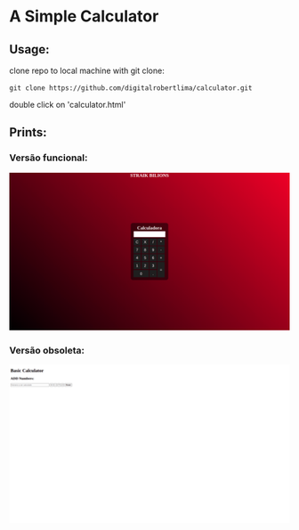 # A Simple Calculator

## Usage:

clone repo to local machine with git clone:
~~~
git clone https://github.com/digitalrobertlima/calculator.git
~~~

double click on 'calculator.html'

## Prints:

### Versão funcional:
![print da calculadora](print-calculator.png)

### Versão obsoleta:
![print da versão 1 já obsoleta](print-version1.png)
